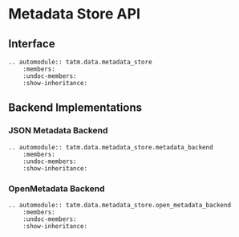 # Metadata Store API

## Interface

```{eval-rst}
.. automodule:: tatm.data.metadata_store
    :members:
    :undoc-members:
    :show-inheritance:
```

## Backend Implementations

### JSON Metadata Backend

```{eval-rst}
.. automodule:: tatm.data.metadata_store.metadata_backend
    :members:
    :undoc-members:
    :show-inheritance:
```

### OpenMetadata Backend

```{eval-rst}
.. automodule:: tatm.data.metadata_store.open_metadata_backend
    :members:
    :undoc-members:
    :show-inheritance:
```